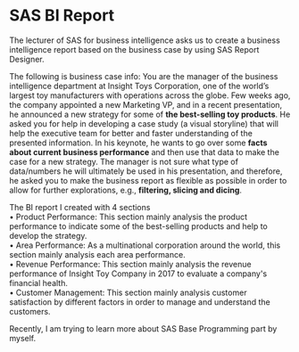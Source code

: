 # SAS BI Report

The lecturer of SAS for business intelligence asks us to create a business intelligence report based on the business case by using SAS Report Designer. 

The following is business case info:
You are the manager of the business intelligence department at Insight Toys Corporation, one of the world’s largest toy manufacturers with operations across the globe. Few weeks ago, the company appointed a new Marketing VP, and in a recent presentation, he announced a new strategy for some of **the best-selling toy products**. He asked you for help in developing a case study (a visual storyline) that will help the executive team for better and faster understanding of the presented information. In his keynote, he wants to go over some **facts about current business performance** and then use that data to make the case for a new strategy. The manager is not sure what type of data/numbers he will ultimately be used in his presentation, and therefore, he asked you to make the business report as flexible as possible in order to allow for further explorations, e.g., **filtering, slicing and dicing**. 

The BI report I created with 4 sections</br>
• Product Performance: This section mainly analysis the product performance to indicate some of the best-selling products and help to develop the strategy.</br>
• Area Performance: As a multinational corporation around the world, this section mainly analysis each area performance.</br> 
• Revenue Performance: This section mainly analysis the revenue performance of Insight Toy Company in 2017 to evaluate a company's    financial health.</br> 
• Customer Management: This section mainly analysis customer satisfaction by different factors in order to manage and understand the customers.</br>
 
Recently, I am trying to learn more about SAS Base Programming part by myself. 
